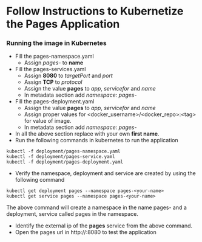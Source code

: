 # Follow Instructions to  Kubernetize the Pages Application

### Running the image in Kubernetes
- Fill the pages-namespace.yaml
  * Assign *pages-<your-first-name>* to **name**
- Fill the pages-services.yaml
  * Assign **8080** to *targetPort* and *port*
  * Assign **TCP** to *protocol*
  * Assign the value **pages** to *app*, *servicefor* and *name*
  * In metadata section add *namespace: pages-<your-name>*
- Fill the pages-deployment.yaml
  * Assign the value **pages** to *app*, *servicefor* and *name* 
  * Assign proper values for <docker_username>/<docker_repo>:\<tag> for value of image.
  * In metadata section add *namespace: pages-<your-name>* 
- In all the above section replace <your-name> with your own **first name**.
- Run the following commands in kubernetes to run the application 
```shell script
kubectl -f deployment/pages-namespace.yaml
kubectl -f deployment/pages-service.yaml
kubectl -f deployment/pages-deployment.yaml
```
- Verify the namespace, deployment and service are created by using the following command
```shell script
kubectl get deployment pages --namespace pages-<your-name>
kubectl get service pages --namespace pages-<your-name>
```
The above command will create a namespace in the name pages-<your-name> and a deployment, service called pages in the namespace.
- Identify the external ip of the **pages** service from the above command.
- Open the pages url in http://<external-ip>:8080 to test the application
